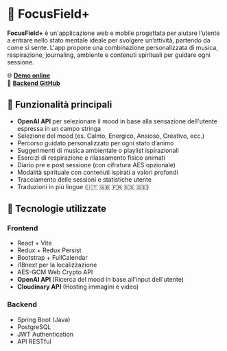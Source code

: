 # 🎯 FocusField+

**FocusField+** è un'applicazione web e mobile progettata per aiutare l’utente a entrare nello stato mentale ideale per svolgere un’attività, partendo da come si sente. L'app propone una combinazione personalizzata di musica, respirazione, journaling, ambiente e contenuti spirituali per guidare ogni sessione.

🌐 <a href="https://www.focusfield.it" target="_blank"><strong>Demo online</strong></a>  
🔗 <a href="https://github.com/capurrot/focusField_be" target="_blank"><strong>Backend GitHub</strong></a>

## 🌟 Funzionalità principali

- **OpenAI API** per selezionare il mood in base alla sensazione dell'utente espressa in un campo stringa
- Selezione del mood (es. Calmo, Energico, Ansioso, Creativo, ecc.)
- Percorso guidato personalizzato per ogni stato d’animo
- Suggerimenti di musica ambientale o playlist ispirazionali
- Esercizi di respirazione e rilassamento fisico animati
- Diario pre e post sessione (con cifratura AES opzionale)
- Modalità spirituale con contenuti ispirati a valori profondi
- Tracciamento delle sessioni e statistiche utente
- Traduzioni in più lingue (🇮🇹 🇬🇧 🇫🇷 🇪🇸 🇩🇪)

## 📱 Tecnologie utilizzate

### Frontend

- React + Vite
- Redux + Redux Persist
- Bootstrap + FullCalendar
- i18next per la localizzazione
- AES-GCM Web Crypto API
- **OpenAI API** (Ricerca del mood in base all'input dell'utente)
- **Cloudinary API** (Hosting immagini e video)

### Backend

- Spring Boot (Java)
- PostgreSQL
- JWT Authentication
- API RESTful
